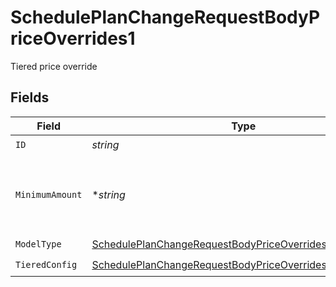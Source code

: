 # SchedulePlanChangeRequestBodyPriceOverrides1

Tiered price override


## Fields

| Field                                                                                                                                           | Type                                                                                                                                            | Required                                                                                                                                        | Description                                                                                                                                     | Example                                                                                                                                         |
| ----------------------------------------------------------------------------------------------------------------------------------------------- | ----------------------------------------------------------------------------------------------------------------------------------------------- | ----------------------------------------------------------------------------------------------------------------------------------------------- | ----------------------------------------------------------------------------------------------------------------------------------------------- | ----------------------------------------------------------------------------------------------------------------------------------------------- |
| `ID`                                                                                                                                            | *string*                                                                                                                                        | :heavy_check_mark:                                                                                                                              | price_id                                                                                                                                        | mqBkze6HoCwL4ytV                                                                                                                                |
| `MinimumAmount`                                                                                                                                 | **string*                                                                                                                                       | :heavy_minus_sign:                                                                                                                              | The subscription's override minimum amount for this price.                                                                                      | 1.23                                                                                                                                            |
| `ModelType`                                                                                                                                     | [SchedulePlanChangeRequestBodyPriceOverrides1ModelType](../../models/operations/scheduleplanchangerequestbodypriceoverrides1modeltype.md)       | :heavy_check_mark:                                                                                                                              | N/A                                                                                                                                             | tiered                                                                                                                                          |
| `TieredConfig`                                                                                                                                  | [SchedulePlanChangeRequestBodyPriceOverrides1TieredConfig](../../models/operations/scheduleplanchangerequestbodypriceoverrides1tieredconfig.md) | :heavy_check_mark:                                                                                                                              | N/A                                                                                                                                             |                                                                                                                                                 |